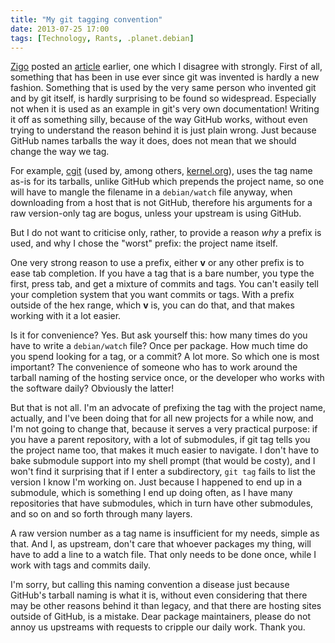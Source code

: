 ```yaml
---
title: "My git tagging convention"
date: 2013-07-25 17:00
tags: [Technology, Rants, .planet.debian]
---
```


[Zigo][blog:zigo] posted an [article][blog:v-disease] earlier, one
which I disagree with strongly. First of all, something that has been
in use ever since git was invented is hardly a new fashion. Something
that is used by the very same person who invented git and by git
itself, is hardly surprising to be found so widespread. Especially not
when it is used as an example in git's very own documentation! Writing
it off as something silly, because of the way GitHub works, without
even trying to understand the reason behind it is just plain wrong.
Just because GitHub names tarballs the way it does, does not mean that
we should change the way we tag.

For example, [cgit][cgit] (used by, among others,
[kernel.org](http://git.kernel.org/cgit)), uses the tag name as-is for
its tarballs, unlike GitHub which prepends the project name, so one
will have to mangle the filename in a <code>debian/watch</code> file
anyway, when downloading from a host that is not GitHub, therefore his
arguments for a raw version-only tag are bogus, unless your upstream
is using GitHub.

But I do not want to criticise only, rather, to provide a reason *why*
a prefix is used, and why I chose the "worst" prefix: the project name
itself.

 [blog:zigo]: http://thomas.goirand.fr/blog/
 [blog:v-disease]: http://thomas.goirand.fr/blog/?p=121
 [cgit]: https://github.com/kevclark/cgit

<!-- more -->

One very strong reason to use a prefix, either **v** or any other
prefix is to ease tab completion. If you have a tag that is a bare
number, you type the first, press tab, and get a mixture of commits
and tags. You can't easily tell your completion system that you want
commits or tags. With a prefix outside of the hex range, which **v**
is, you can do that, and that makes working with it a lot easier.

Is it for convenience? Yes. But ask yourself this: how many times do
you have to write a <code>debian/watch</code> file? Once per package.
How much time do you spend looking for a tag, or a commit? A lot more.
So which one is most important? The convenience of someone who has to
work around the tarball naming of the hosting service once, or the
developer who works with the software daily? Obviously the latter!

But that is not all. I'm an advocate of prefixing the tag with the
project name, actually, and I've been doing that for all new projects
for a while now, and I'm not going to change that, because it serves a
very practical purpose: if you have a parent repository, with a lot of
submodules, if git tag tells you the project name too, that makes it
much easier to navigate. I don't have to bake submodule support into
my shell prompt (that would be costy), and I won't find it surprising
that if I enter a subdirectory, <code>git tag</code> fails to list the
version I know I'm working on. Just because I happened to end up in a
submodule, which is something I end up doing often, as I have many
repositories that have submodules, which in turn have other
submodules, and so on and so forth through many layers.

A raw version number as a tag name is insufficient for my needs,
simple as that. And I, as upstream, don't care that whoever packages
my thing, will have to add a line to a watch file. That only needs to
be done once, while I work with tags and commits daily.

I'm sorry, but calling this naming convention a disease just because
GitHub's tarball naming is what it is, without even considering that
there may be other reasons behind it than legacy, and that there are
hosting sites outside of GitHub, is a mistake. Dear package
maintainers, please do not annoy us upstreams with requests to cripple
our daily work. Thank you.
